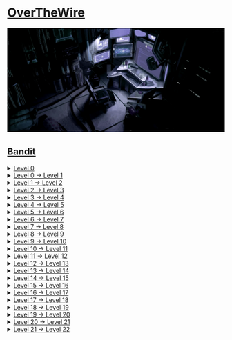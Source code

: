 # [OverTheWire](https://overthewire.org/)
![alt text](img/workplace.png)

## [Bandit](https://overthewire.org/wargames/bandit/)

<details>
<summary><a href="https://overthewire.org/wargames/bandit/bandit0.html">Level 0</a></summary>

```shell
sshpass -p bandit0 ssh bandit0@bandit.labs.overthewire.org -p 2220
```
</details>
<details>
<summary><a href="https://overthewire.org/wargames/bandit/bandit1.html">Level 0 → Level 1</a></summary>

```shell
sshpass -p bandit0 ssh bandit0@bandit.labs.overthewire.org -p 2220
cat readme
```
</details>
<details>
<summary><a href="https://overthewire.org/wargames/bandit/bandit2.html">Level 1 → Level 2</a></summary>

```shell
sshpass -p ZjLjTmM6FvvyRnrb2rfNWOZOTa6ip5If ssh bandit1@bandit.labs.overthewire.org -p 2220
cat ./-
```
</details>
<details>
<summary><a href="https://overthewire.org/wargames/bandit/bandit3.html">Level 2 → Level 3</a></summary>

```shell
sshpass -p 263JGJPfgU6LtdEvgfWU1XP5yac29mFx ssh bandit2@bandit.labs.overthewire.org -p 2220
cat spaces\ in\ this\ filename 
```
</details>
<details>
<summary><a href="https://overthewire.org/wargames/bandit/bandit4.html">Level 3 → Level 4</a></summary>

```shell
sshpass -p MNk8KNH3Usiio41PRUEoDFPqfxLPlSmx ssh bandit3@bandit.labs.overthewire.org -p 2220
cd inhere/
cat ...Hiding-From-You
```
</details>
<details>
<summary><a href="https://overthewire.org/wargames/bandit/bandit5.html">Level 4 → Level 5</a></summary>

```shell
sshpass -p 2WmrDFRmJIq3IPxneAaMGhap0pFhF3NJ ssh bandit4@bandit.labs.overthewire.org -p 2220
cd inhere/
find . -type f -exec file {} + | grep ASCII | cut -d: -f1 | xargs cat
```
</details>
<details>
<summary><a href="https://overthewire.org/wargames/bandit/bandit6.html">Level 5 → Level 6</a></summary>

```shell
sshpass -p 4oQYVPkxZOOEOO5pTW81FB8j8lxXGUQw ssh bandit5@bandit.labs.overthewire.org -p 2220
find . -type f -size 1033c -exec cat {} + | sed 's/ //g'
```
</details>
<details>
<summary><a href="https://overthewire.org/wargames/bandit/bandit7.html">Level 6 → Level 7</a></summary>

```shell
sshpass -p HWasnPhtq9AVKe0dmk45nxy20cvUa6EG ssh bandit6@bandit.labs.overthewire.org -p 2220
find / -size 33c -user bandit7 -group bandit6 2> /dev/null -exec cat {} +
find / -user bandit7 -group bandit6 -size 33c 2>/dev/null -exec cat {} \;
```
</details>
<details>
<summary><a href="https://overthewire.org/wargames/bandit/bandit8.html">Level 7 → Level 8</a></summary>

```shell
sshpass -p morbNTDkSW6jIlUc0ymOdMaLnOlFVAaj ssh bandit7@bandit.labs.overthewire.org -p 2220
grep -n "millionth" data.txt | cut -f2 -d:
cat data.txt | grep "millionth"
```
</details>
<details>
<summary><a href="https://overthewire.org/wargames/bandit/bandit9.html">Level 8 → Level 9</a></summary>

```shell
sshpass -p dfwvzFQi4mU0wfNbFOe9RoWskMLg7eEc ssh bandit8@bandit.labs.overthewire.org -p 2220
sort data.txt | uniq -u
```
</details>
<details>
<summary><a href="https://overthewire.org/wargames/bandit/bandit10.html">Level 9 → Level 10</a></summary>

```shell
sshpass -p 4CKMh1JI91bUIZZPXDqGanal4xvAg0JM ssh bandit9@bandit.labs.overthewire.org -p 2220
strings data.txt | grep '=='
```
</details>
<details>
<summary><a href="https://overthewire.org/wargames/bandit/bandit11.html">Level 10 → Level 11</a></summary>

```shell
sshpass -p FGUW5ilLVJrxX9kMYMmlN4MgbpfMiqey ssh bandit10@bandit.labs.overthewire.org -p 2220
base64 --decode data.txt 
```
</details>
<details>
<summary><a href="https://overthewire.org/wargames/bandit/bandit12.html">Level 11 → Level 12</a></summary>

[Caesar cipher](https://en.wikipedia.org/wiki/Caesar_cipher)

```shell
sshpass -p dtR173fZKb0RRsDFSGsg2RWnpNVj3qRr ssh bandit11@bandit.labs.overthewire.org -p 2220
cat data.txt | tr '[A-Za-z]' '[N-ZA-Mn-za-m]'
```
</details>
<details>
<summary><a href="https://overthewire.org/wargames/bandit/bandit13.html">Level 12 → Level 13</a></summary>

```shell
sshpass -p 7x16WNeHIi5YkIhWsfFIqoognUTyj9Q4 ssh bandit12@bandit.labs.overthewire.org -p 2220
rm -r /tmp/tmp_bandit12
mkdir /tmp/tmp_bandit12
cd /tmp/tmp_bandit12
cp ~/data.txt .
xxd -r data.txt > bdata
mv bdata bdata.gz
gunzip bdata.gz
mv bdata bdata.bz2
bzip2 -d bdata.bz2
mv bdata bdata.gz
gunzip bdata.gz
tar -xf bdata
tar -xf data5.bin
bzip2 -d data6.bin
tar -xf data6.bin.out
mv data8.bin data8.bin.gz
gunzip data8.bin.gz
cat data8.bin
rm -r /tmp/tmp_bandit12
```
</details>
<details>
<summary><a href="https://overthewire.org/wargames/bandit/bandit14.html">Level 13 → Level 14</a></summary>

```shell
sshpass -p FO5dwFsc0cbaIiH0h8J2eUks2vdTDwAn ssh bandit13@bandit.labs.overthewire.org -p 2220
ssh -o UserKnownHostsFile=/dev/null -o StrictHostKeyChecking=no -i sshkey.private bandit14@bandit.labs.overthewire.org -p 2220
cat /etc/bandit_pass/bandit14
```
</details>
<details>
<summary><a href="https://overthewire.org/wargames/bandit/bandit15.html">Level 14 → Level 15</a></summary>

```shell
sshpass -p MU4VWeTyJk8ROof1qqmcBPaLh7lDCPvS ssh bandit14@bandit.labs.overthewire.org -p 2220
telnet localhost 30000
MU4VWeTyJk8ROof1qqmcBPaLh7lDCPvS
```
</details>
<details>
<summary><a href="https://overthewire.org/wargames/bandit/bandit16.html">Level 15 → Level 16</a></summary>

```shell
sshpass -p 8xCjnmgoKbGLhHFAZlGE5Tmu4M2tKJQo ssh bandit15@bandit.labs.overthewire.org -p 2220
openssl s_client -connect localhost:30001
8xCjnmgoKbGLhHFAZlGE5Tmu4M2tKJQo
```
</details>
<details>
<summary><a href="https://overthewire.org/wargames/bandit/bandit17.html">Level 16 → Level 17</a></summary>

```text
PORT      STATE SERVICE     VERSION
31046/tcp open  echo
31518/tcp open  ssl/echo
31691/tcp open  echo
31790/tcp open  ssl/unknown
31960/tcp open  echo
```
```shell
sshpass -p kSkvUpMQ7lBYyCM4GBPvCvT1BfWRy0Dx ssh bandit16@bandit.labs.overthewire.org -p 2220
#nmap -sV localhost -p 31000-32000
rm -r /tmp/sshme
mkdir /tmp/sshme && cd $_
echo kSkvUpMQ7lBYyCM4GBPvCvT1BfWRy0Dx | openssl s_client -connect localhost:31790 -ign_eof > /tmp/sshme/rsa_key
chmod 600 rsa_key
ssh -o UserKnownHostsFile=/dev/null -o StrictHostKeyChecking=no -i rsa_key bandit17@bandit.labs.overthewire.org -p 2220
```
</details>
<details>
<summary><a href="https://overthewire.org/wargames/bandit/bandit18.html">Level 17 → Level 18</a></summary>

```shell
diff passwords.new passwords.old
```
</details>
<details>
<summary><a href="https://overthewire.org/wargames/bandit/bandit19.html">Level 18 → Level 19</a></summary>

```shell
sshpass -p x2gLTTjFwMOhQ8oWNbMN362QKxfRqGlO ssh bandit18@bandit.labs.overthewire.org -p 2220 cat readme
```
</details>
<details>
<summary><a href="https://overthewire.org/wargames/bandit/bandit20.html">Level 19 → Level 20</a></summary>

```shell
sshpass -p cGWpMaKXVwDUNgPAVJbWYuGHVn9zl3j8 ssh bandit19@bandit.labs.overthewire.org -p 2220
./bandit20-do cat /etc/bandit_pass/bandit20
```
</details>
<details>
<summary><a href="https://overthewire.org/wargames/bandit/bandit21.html">Level 20 → Level 21</a></summary>

```shell
sshpass -p 0qXahG8ZjOVMN9Ghs7iOWsCfZyXOUbYO ssh bandit20@bandit.labs.overthewire.org -p 2220
echo -n '0qXahG8ZjOVMN9Ghs7iOWsCfZyXOUbYO' | nc -l -p 1234 & [1] 24661
./suconnect 1234
```
</details>
<details>
<summary><a href="https://overthewire.org/wargames/bandit/bandit22.html">Level 21 → Level 22</a></summary>

```shell
sshpass -p EeoULMCra2q0dSkYj561DX7s1CpBuOBt ssh bandit21@bandit.labs.overthewire.org -p 2220
```
</details>